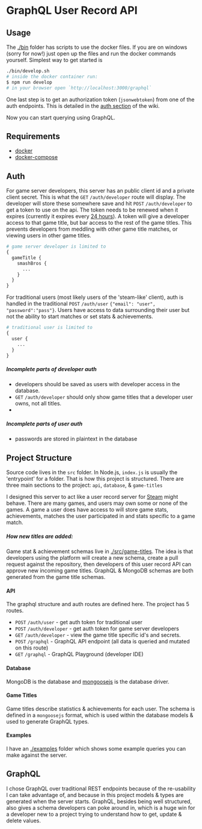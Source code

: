 # GraphQL User Record API

## Usage

The [./bin](./bin) folder has scripts to use the docker files. If you are on windows (sorry for now!) just
open up the files and run the docker commands yourself. Simplest way to get started is

```bash
./bin/develop.sh
# inside the docker container run:
$ npm run develop
# in your browser open `http://localhost:3000/graphql`
```

One last step is to get an authorization token (`jsonwebtoken`) from one of the auth endpoints.
This is detailed in the [auth section](auth) of the wiki.

Now you can start querying using GraphQL.

## Requirements

- [docker](https://www.docker.com/get-started)
- [docker-compose](https://www.docker.com/get-started)

## Auth

For game server developers, this server has an public client id and a private client secret. This is what the
`GET` `/auth/developer` route will display. The developer will store these somewhere save and hit `POST`
`/auth/developer` to get a token to use on the api. The token needs to be renewed when it expires (currently
it expires every [24 hours](https://github.com/andykais/warner-bros-games-api/blob/dev/src/config.js#L14)).
A token will give a developer access to that game title, but bar access to the rest of the game titles. This
prevents developers from meddling with other game title matches, or viewing users in other game titles.
```graphql
# game server developer is limited to
{
  gameTitle {
    smashBros {
      ...
    }
  }
}
```

For traditional users (most likely users of the 'steam-like' client), auth is handled in the traditional
`POST` `/auth/user` `{"email": "user", "password":"pass"}`. Users have access to data surrounding their
user but not the ability to start matches or set stats & achievements.
```graphql
# traditional user is limited to
{
  user {
    ...
  }
}
```

##### Incomplete parts of developer auth

- developers should be saved as users with developer access in the database.
- `GET` `/auth/developer` should only show game titles that a developer user owns, not all titles.
-

##### Incomplete parts of user auth

- passwords are stored in plaintext in the database

## Project Structure

Source code lives in the `src` folder. In Node.js, `index.js` is usually the 'entrypoint' for a folder. That
is how this project is structured. There are three main sections to the project: `api`, `database`, &
`game-titles`

I designed this server to act like a user record server for [Steam](https://store.steampowered.com/) might behave.
There are many games, and users may own some or none of the games. A game a user does have access to will
store game stats, achievements, matches the user participated in and stats specific to a game match.

##### How new titles are added:

Game stat & achievement schemas live in [./src/game-titles](./src/game-titles). The idea is that developers
using the platform will create a new schema, create a pull request against the repository, then developers of this
user record API can approve new incoming game titles. GraphQL & MongoDB schemas are both generated from the
game title schemas.

#### API

The graphql structure and auth routes are defined here. The project has 5 routes.

- `POST` `/auth/user` - get auth token for traditional user
- `POST` `/auth/developer` - get auth token for game server developers
- `GET` `/auth/developer` - view the game title specific id's and secrets.
- `POST` `/graphql` - GraphQL API endpoint (all data is queried and mutated on this route)
- `GET` `/graphql` - GraphQL Playground (developer IDE)

#### Database

MongoDB is the database and [mongoosejs](https://mongoosejs.com) is the database driver.

#### Game Titles

Game titles describe statistics & achievements for each user. The schema is defined in a `mongoosejs` format,
which is used within the database models & used to generate GraphQL types.

#### Examples

I have an [./examples](examples) folder which shows some example queries you can make against the server.

## GraphQL
I chose GraphQL over traditional REST endpoints because of the re-usability I can take advantage of, and
because in this project models & types are generated when the server starts. GraphQL, besides being well
structured, also gives a schema developers can poke around in, which is a huge win for a developer new to a
project trying to understand how to get, update & delete values.
